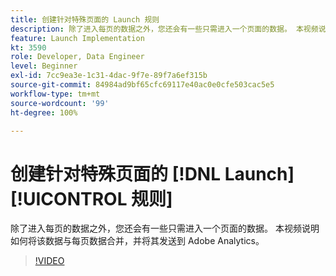```yaml
---
title: 创建针对特殊页面的 Launch 规则
description: 除了进入每页的数据之外，您还会有一些只需进入一个页面的数据。 本视频说明如何将该数据与每页数据合并，并将其发送到 Adobe Analytics。
feature: Launch Implementation
kt: 3590
role: Developer, Data Engineer
level: Beginner
exl-id: 7cc9ea3e-1c31-4dac-9f7e-89f7a6ef315b
source-git-commit: 84984ad9bf65cfc69117e40ac0e0cfe503cac5e5
workflow-type: tm+mt
source-wordcount: '99'
ht-degree: 100%

---
```


# 创建针对特殊页面的 [!DNL Launch][!UICONTROL  规则]

除了进入每页的数据之外，您还会有一些只需进入一个页面的数据。 本视频说明如何将该数据与每页数据合并，并将其发送到 Adobe Analytics。

>[!VIDEO](https://video.tv.adobe.com/v/28770/?quality=12&learn=on)
